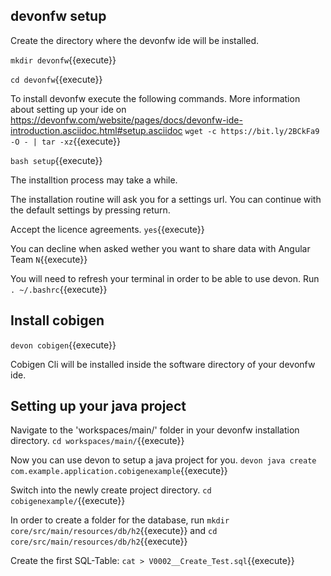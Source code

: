 ## devonfw setup

Create the directory where the devonfw ide will be installed.

`mkdir devonfw`{{execute}}

`cd devonfw`{{execute}}


To install devonfw execute the following commands. More information about setting up your ide on https://devonfw.com/website/pages/docs/devonfw-ide-introduction.asciidoc.html#setup.asciidoc
`wget -c https://bit.ly/2BCkFa9 -O - | tar -xz`{{execute}}

`bash setup`{{execute}}


The installtion process may take a while.

The installation routine will ask you for a settings url. You can continue with the default settings by pressing return.

Accept the licence agreements.
`yes`{{execute}}

You can decline when asked wether you want to share data with Angular Team `N`{{execute}}

You will need to refresh your terminal in order to be able to use devon. Run `. ~/.bashrc`{{execute}}

## Install cobigen

`devon cobigen`{{execute}}

Cobigen Cli will be installed inside the software directory of your devonfw ide.

## Setting up your java project

Navigate to the 'workspaces/main/' folder in your devonfw installation directory.
`cd workspaces/main/`{{execute}}

Now you can use devon to setup a java project for you.
`devon java create com.example.application.cobigenexample`{{execute}}

Switch into the newly create project directory.
`cd cobigenexample/`{{execute}}

In order to create a folder for the database, run `mkdir core/src/main/resources/db/h2`{{execute}} and 
`cd core/src/main/resources/db/h2`{{execute}}

Create the first SQL-Table: `cat > V0002__Create_Test.sql`{{execute}}







